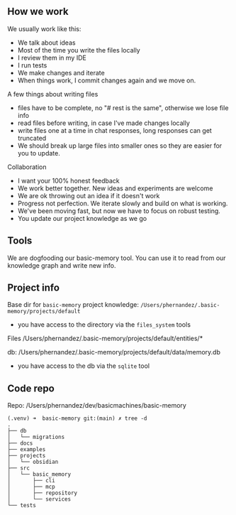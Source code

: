 
## How we work 

We usually work like this:
* We talk about ideas
* Most of the time you write the files locally
* I review them in my IDE
* I run tests
* We make changes and iterate
* When things work, I commit changes again and we move on. 

A few things about writing files
* files have to be complete, no "# rest is the same", otherwise we lose file info
* read files before writing, in case I've made changes locally
* write files one at a time in chat responses, long responses can get truncated
* We should break up large files into smaller ones so they are easier for you to update. 

Collaboration
* I want your 100% honest feedback
* We work better together. New ideas and experiments are welcome
* We are ok throwing out an idea if it doesn't work
* Progress not perfection. We iterate slowly and build on what is working.
* We've been moving fast, but now we have to focus on robust testing. 
* You update our project knowledge as we go

## Tools

We are dogfooding our basic-memory tool. You can use it to read from our knowledge graph and write new info.

## Project info

Base dir for `basic-memory` project knowledge: `/Users/phernandez/.basic-memory/projects/default`
- you have access to the directory via the `files_system` tools

Files 
/Users/phernandez/.basic-memory/projects/default/entities/*


db:
/Users/phernandez/.basic-memory/projects/default/data/memory.db

- you have access to the db via the `sqlite` tool

## Code repo 

Repo: /Users/phernandez/dev/basicmachines/basic-memory

```text
(.venv) ➜  basic-memory git:(main) ✗ tree -d
.
├── db
│   └── migrations
├── docs
├── examples
├── projects
│   └── obsidian
├── src
│   └── basic_memory
│       ├── cli
│       ├── mcp
│       ├── repository
│       └── services
└── tests


```